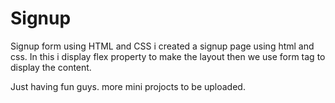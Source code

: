 # Signup
Signup form using HTML and CSS
i created a signup page using html and css. In this i display flex property to make the layout then we use form tag to display the content.

Just having fun guys. 
more mini projocts to be uploaded. 
